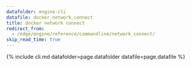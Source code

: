 ```yaml
---
datafolder: engine-cli
datafile: docker_network_connect
title: docker network connect
redirect_from:
  - /edge/engine/reference/commandline/network_connect/
skip_read_time: true
---
```

<!--
This page is automatically generated from Docker's source code. If you want to
suggest a change to the text that appears here, open a ticket or pull request
in the source repository on GitHub:

https://github.com/docker/cli
-->
{% include cli.md datafolder=page.datafolder datafile=page.datafile %}

